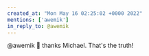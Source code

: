 ```yaml
---
created_at: "Mon May 16 02:25:02 +0000 2022"
mentions: ['awemik']
in_reply_to: @awemik
---
```


@awemik 🙏 thanks Michael. That's the truth!